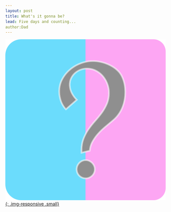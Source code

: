 ```yaml
---
layout: post
title: What's it gonna be?
lead: Five days and counting...
author:Dad
---
```

[![What Is It](static/img/whatisit.png){: .img-responsive .small}](static/img/whatisit.png)
